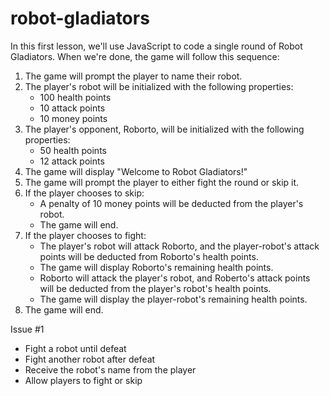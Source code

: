# robot-gladiators
In this first lesson, we'll use JavaScript to code a single round of Robot Gladiators. When we're done, the game will follow this sequence:
1. The game will prompt the player to name their robot.
2. The player's robot will be initialized with the following properties:
    * 100 health points
    * 10 attack points
    * 10 money points
3. The player's opponent, Roborto, will be initialized with the following properties:
    * 50 health points
    * 12 attack points
4. The game will display "Welcome to Robot Gladiators!"
5. The game will prompt the player to either fight the round or skip it.
6. If the player chooses to skip:
    * A penalty of 10 money points will be deducted from the player's robot.
    * The game will end.
7. If the player chooses to fight:
    * The player's robot will attack Roborto, and the player-robot's attack points will be deducted from Roborto's health points.
    * The game will display Roborto's remaining health points.
    * Roborto will attack the player's robot, and Roberto's attack points will be deducted from the player's robot's health points.
    * The game will display the player-robot's remaining health points.
8. The game will end.

Issue #1
* Fight a robot until defeat
* Fight another robot after defeat
* Receive the robot's name from the player
* Allow players to fight or skip